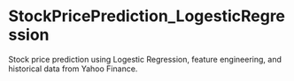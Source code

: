 # StockPricePrediction_LogesticRegression
Stock price prediction using Logestic Regression, feature engineering, and historical data from Yahoo Finance.

